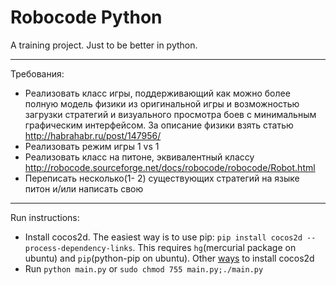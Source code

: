 Robocode Python
===============

A training project. Just to be better in python. 

---------------
Требования:
- Реализовать класс игры, поддерживающий как можно более полную модель физики из оригинальной игры и возможностью загрузки стратегий и визуального просмотра боев с минимальным графическим интерфейсом. За описание физики взять статью http://habrahabr.ru/post/147956/
- Реализовать режим игры 1 vs 1
- Реализовать класс на питоне, эквивалентный классу http://robocode.sourceforge.net/docs/robocode/robocode/Robot.html
- Переписать несколько(1- 2) существующих стратегий на языке питон и/или написать свою
---------------
Run instructions:
- Install cocos2d. The easiest way is to use pip: `pip install cocos2d --process-dependency-links`. This requires `hg`(mercurial package on ubuntu) and `pip`(python-pip on ubuntu). Other [ways](http://python.cocos2d.org/doc/programming_guide/installation.html) to install cocos2d
- Run `python main.py` or `sudo chmod 755 main.py;./main.py`
